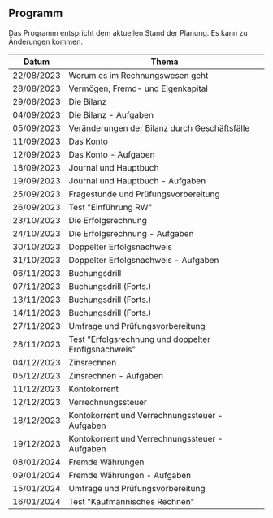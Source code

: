 ## Programm

Das Programm entspricht dem aktuellen Stand der Planung. Es kann zu
Änderungen kommen.

| Datum | Thema |
| ----- | ----- |
| 22/08/2023 |  Worum es im Rechnungswesen geht  	              |
| 28/08/2023 |  Vermögen, Fremd- und Eigenkapital	              |
| 29/08/2023 |  Die Bilanz	                                      |
| 04/09/2023 |  Die Bilanz - Aufgaben	                          |
| 05/09/2023 |  Veränderungen der Bilanz durch Geschäftsfälle	  |
| 11/09/2023 |  Das Konto	                                      |
| 12/09/2023 |  Das Konto - Aufgaben	                            |
| 18/09/2023 |  Journal und Hauptbuch	                          |
| 19/09/2023 |  Journal und Hauptbuch - Aufgaben	                |
| 25/09/2023 |  Fragestunde und Prüfungsvorbereitung 	          |
| 26/09/2023 |  Test "Einführung RW"	                            |
| 23/10/2023 |  Die Erfolgsrechnung	                            |
| 24/10/2023 |  Die Erfolgsrechnung - Aufgaben	                  |
| 30/10/2023 |  Doppelter Erfolgsnachweis	                      |
| 31/10/2023 |  Doppelter Erfolgsnachweis - Aufgaben	            |
| 06/11/2023 |  Buchungsdrill	                                  |
| 07/11/2023 |  Buchungsdrill (Forts.)	                          |
| 13/11/2023 |  Buchungsdrill (Forts.)	                          |
| 14/11/2023 |  Buchungsdrill (Forts.)	                          |
| 27/11/2023 |  Umfrage und Prüfungsvorbereitung	                |
| 28/11/2023 |  Test "Erfolgsrechnung und doppelter Eroflgsnachweis"	|
| 04/12/2023 |  Zinsrechnen	                                  |
| 05/12/2023 |  Zinsrechnen - Aufgaben	                        |
| 11/12/2023 |  Kontokorrent	                                  |
| 12/12/2023 |  Verrechnungssteuer	                            |
| 18/12/2023 |  Kontokorrent und Verrechnungssteuer - Aufgaben	|
| 19/12/2023 |  Kontokorrent und Verrechnungssteuer - Aufgaben	|
| 08/01/2024 |  Fremde Währungen	                              |
| 09/01/2024 |  Fremde Währungen - Aufgaben	                  |
| 15/01/2024 |  Umfrage und Prüfungsvorbereitung	              |
| 16/01/2024 |  Test "Kaufmännisches Rechnen"	                |
